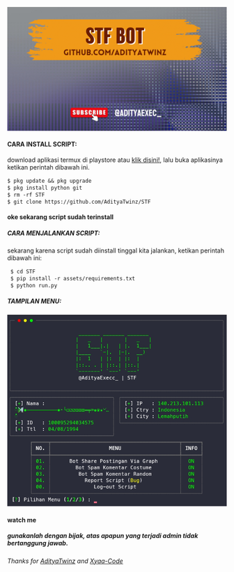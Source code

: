![@adityaexec_](https://github.com/AdityaTwinz/STF/blob/main/images/%40AdityaExec_.png)

#### CARA INSTALL SCRIPT:
 download aplikasi termux di playstore atau [klik disini!](https://f-droid.org/repo/com.termux_118.apk), lalu buka aplikasinya ketikan perintah dibawah ini.
 ```
 $ pkg update && pkg upgrade
 $ pkg install python git
 $ rm -rf STF
 $ git clone https://github.com/AdityaTwinz/STF
 ```
#### oke sekarang script sudah terinstall
##### CARA MENJALANKAN SCRIPT:
 sekarang karena script sudah diinstall tinggal kita jalankan, ketikan perintah dibawah ini:
 ```
  $ cd STF
  $ pip install -r assets/requirements.txt
  $ python run.py
 ```
##### TAMPILAN MENU:
![@adityaexec_](https://github.com/AdityaTwinz/STF/blob/main/images/Screenshot_2023-10-21-11-45-11-77_84d3000e3f4017145260f7618db1d683.jpg)

#### watch me
##### gunakanlah dengan bijak, atas apapun yang terjadi admin tidak bertanggung jawab.

###### Thanks for [AdityaTwinz](https://github.com/AdityaTwinz) and [Xyaa-Code](https://github.com/Xyaa-Code)

